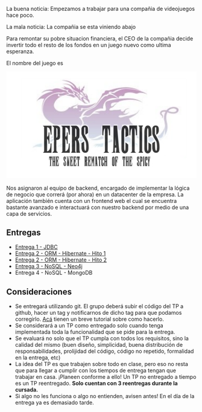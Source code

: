 La buena noticia: Empezamos a trabajar para una compañia de videojuegos hace poco.

La mala noticia: La compañia se esta viniendo abajo

Para remontar su pobre situacion financiera, el CEO de la compañia decide invertir todo el resto de los fondos en un juego nuevo como ultima esperanza.

El nombre del juego es

<p align="center">
  <img src="enunciado/entrega1/logo.png" />
</p>


Nos asignaron al equipo de backend, encargado de implementar la lógica de negocio que correrá (por ahora) en un datacenter de la empresa. La aplicación también cuenta con un frontend web el cual se encuentra bastante avanzado e interactuará con nuestro backend por medio de una capa de servicios.

## Entregas
- [Entrega 1 - JDBC](enunciado/entrega1/entrega1.md)
- [Entrega 2 - ORM - Hibernate - Hito 1](enunciado/entrega2/entrega2.md)
- [Entrega 2 - ORM - Hibernate - Hito 2](enunciado/entrega2/entrega2.2.md)
- [Entrega 3 - NoSQL - Neo4j](enunciado/entrega3/entrega3.md)
- Entrega 4 - NoSQL - MongoDB

## Consideraciones
- Se entregará utilizando git. El grupo deberá subir el código del TP a github, hacer un tag y notificarnos de dicho tag para que podamos corregirlo. [Acá](https://sites.google.com/site/estrategiasdepersistencia/material/entregando-con-git) tienen un breve tutorial sobre como hacerlo.
- Se considerará a un TP como entregado solo cuando tenga implementada toda la funcionalidad que se pide para la entrega.
- Se evaluará no solo que el TP cumpla con todos los requisitos, sino la calidad del mismo (buen diseño, simplicidad, buena distribución de responsabilidades, prolijidad del código, código no repetido, formalidad en la entrega, etc)
- La idea del TP es que trabajen sobre todo en clase, pero eso no resta que para llegar a cumplir con los tiempos de entrega tengan que trabajar en casa. ¡Planeen conforme a ello! Un TP no entregado a tiempo es un TP reentregado. **Solo cuentan con 3 reentregas durante la cursada.**
- Si algo no les funciona o algo no entienden, avisen antes! En el día de la entrega ya es demasiado tarde.
